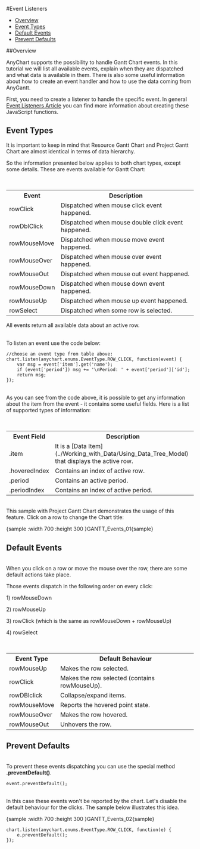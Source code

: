 #Event Listeners

* [Overview](#overview)
* [Event Types](#event_types)
* [Default Events](#default_events)
* [Prevent Defaults](#prevent_defaults)

##Overview

AnyChart supports the possibility to handle Gantt Chart events. In this tutorial we will list all available events, 
explain when they are dispatched and what data is available in them. There is also some useful information about how to create an event handler and how to use the data coming from AnyGantt.

First, you need to create a listener to handle the specific event. In general [Event Listeners Article](../Common_Settings/Event_Listeners#listener_types) you can find more information about creating these  JavaScript functions.

## Event Types

It is important to keep in mind that Resource Gantt Chart and Project Gantt Chart are almost identical in terms of data hierarchy. 

So the information presented below applies to both chart types, except some details.
These are events available for Gantt Chart:

<br><table>
<tbody>
<tr>
<th>Event</th>
<th>Description</th>
</tr>
<tr>
<td>rowClick</td>
<td>Dispatched when mouse click event happened. </td>
</tr>
<tr>
<td>rowDblClick</td>
<td>Dispatched when mouse double click event happened.</td>
</tr>
<tr>
<td>rowMouseMove</td>
<td>Dispatched when mouse move event happened.</td>
</tr>
<tr>
<td>rowMouseOver</td>
<td>Dispatched when mouse over event happened.</td>
</tr>
<tr>
<td>rowMouseOut</td>
<td>Dispatched when mouse out event happened.</td>
</tr>
<tr>
<td>rowMouseDown</td>
<td>Dispatched when mouse down event happened.</td>
</tr>
<tr>
<td>rowMouseUp</td>
<td>Dispatched when mouse up event happened.</td>
</tr>
<tr>
<td>rowSelect</td>
<td>Dispatched when some row is selected.</td>
</tr>
</tbody>
</table>

All events return all available data about an active row.

<br>To listen an event use the code below:

```
//choose an event type from table above:
chart.listen(anychart.enums.EventType.ROW_CLICK, function(event) {
    var msg = event['item'].get('name');
    if (event['period']) msg += '\nPeriod: ' + event['period']['id'];
    return msg;
});
```

<br>As you can see from the code above, it is possible to get any information about the item from the event - it contains some useful fields. Here is a list of supported types of information:

<br><table>
<tbody>
<tr>
<th>Event Field</th>
<th>Description</th>
</tr>
<tr>
<td>.item</td>
<td>It is a [Data Item](../Working_with_Data/Using_Data_Tree_Model) that displays the active row.</td>
</tr>
<tr>
<td>.hoveredIndex</td>
<td>Contains an index of active row.</td>
</tr>
<tr>
<td>.period</td>
<td>Contains an active period.</td>
</tr>
<tr>
<td>.periodIndex</td>
<td>Contains an index of active period.</td>
</tr>
<tr>
</tbody>
</table>

<br>This sample with Project Gantt Chart demonstrates the usage of this feature. Click on a row to change the Chart title:

{sample :width 700 :height 300 }GANTT\_Events\_01{sample}

## Default Events

<br>When you click on a row or move the mouse over the row, there are some default actions take place. 

Those events dispatch in the following order on every click:
<p>1) rowMouseDown</p>
<p>2) rowMouseUp </p>
<p>3) rowClick (which is the same as rowMouseDown + rowMouseUp) </p>
<p>4) rowSelect </p>

<br>
<table>
<tbody>

<tr>
<th>Event Type</th>
<th>Default Behaviour</th>
</tr>

<tr>
<td>rowMouseUp</td>
<td>Makes the row selected.</td>
</tr>

<tr>
<td>rowClick</td>
<td>Makes the row selected (contains rowMouseUp).</td>
</tr>

<tr>
<td>rowDBlclick</td>
<td>Сollapse/expand items.</td>
</tr>

<tr>
<td>rowMouseMove</td>
<td>Reports the hovered point state.</td>
</tr>

<tr>
<td>rowMouseOver</td>
<td>Makes the row hovered.</td>
</tr>

<tr>
<td>rowMouseOut</td>
<td>Unhovers the row.</td>
</tr>

</tbody>
</table>

## Prevent Defaults

<br>To prevent these events dispatching you can use the special method **.preventDefault()**.

```
event.preventDefault();
```

<br>In this case these events won't be reported by the chart. Let's disable the default behaviour for the clicks. The sample below illustrates this idea.

{sample :width 700 :height 300 }GANTT\_Events\_02{sample}
```
chart.listen(anychart.enums.EventType.ROW_CLICK, function(e) {
    e.preventDefault();
});
```



